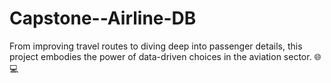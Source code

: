 # Capstone--Airline-DB
From improving travel routes to diving deep into passenger details, this project embodies the power of data-driven choices in the aviation sector. 🌐💻
